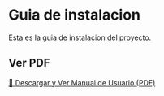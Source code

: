 # Guia de instalacion

Esta es la guia de instalacion del proyecto.

## Ver PDF

[🔗 Descargar y Ver Manual de Usuario (PDF)](/Documentacion_Proyecto/assets/Guia_de_Instalacion.PDF)
